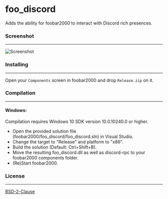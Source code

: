 # foo_discord
Adds the ability for foobar2000 to interact with Discord rich presences.

### Screenshot
---------
![Screenshot](https://i.imgur.com/nDhw6XN.png)

### Installing
---------
Open your `Components` screen in foobar2000 and drop `Release.zip` on it.

### Compilation
---------
#### Windows:

Compilation requires Windows 10 SDK version 10.0.10240.0 or higher.
 - Open the provided solution file (foobar2000/foo_discord/foo_discord.sln) in Visual Studio.
 - Change the target to "Release" and platform to "x86".
 - Build the solution (Default: Ctrl+Shift+B).
 - Move the resulting foo_discord.dll as well as discord-rpc to your foobar2000 components folder.
 - (Re)Start foobar2000.

### License
----
[BSD-2-Clause](https://github.com/NaamloosDT/foo_discord/blob/master/LICENSE)
